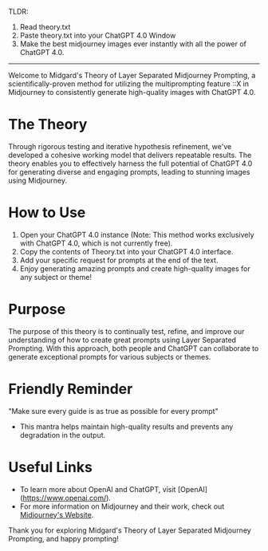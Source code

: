 TLDR:
1. Read theory.txt
2. Paste theory.txt into your ChatGPT 4.0 Window
3. Make the best midjourney images ever instantly with all the
power of ChatGPT 4.0.
-----------------------------------

Welcome to Midgard's Theory of Layer Separated Midjourney
Prompting, a scientifically-proven method for utilizing the
multiprompting feature ::X in Midjourney to consistently
generate high-quality images with ChatGPT 4.0.

# The Theory
Through rigorous testing and iterative hypothesis refinement,
we've developed a cohesive working model that delivers
repeatable results. The theory enables you to effectively
harness the full potential of ChatGPT 4.0 for generating
diverse and engaging prompts, leading to stunning images using
Midjourney.

# How to Use
1. Open your ChatGPT 4.0 instance (Note: This method works
exclusively with ChatGPT 4.0, which is not currently free).
2. Copy the contents of Theory.txt into your ChatGPT 4.0
interface.
3. Add your specific request for prompts at the end of the
text.
4. Enjoy generating amazing prompts and create high-quality
images for any subject or theme!

# Purpose
The purpose of this theory is to continually test, refine, and
improve our understanding of how to create great prompts using
Layer Separated Prompting. With this approach, both people and
ChatGPT can collaborate to generate exceptional prompts for
various subjects or themes.

# Friendly Reminder
"Make sure every guide is as true as possible for every prompt"
- This mantra helps maintain high-quality results and prevents
any degradation in the output.

# Useful Links
- To learn more about OpenAI and ChatGPT, visit [OpenAI]
(https://www.openai.com/).
- For more information on Midjourney and their work, check out
[Midjourney's Website](https://www.midjourney.com/).

Thank you for exploring Midgard's Theory of Layer Separated
Midjourney Prompting, and happy prompting!
